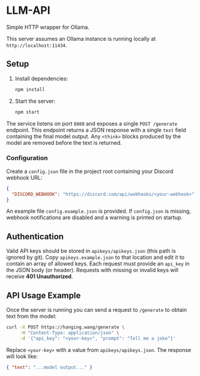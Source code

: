# LLM-API

Simple HTTP wrapper for Ollama.

This server assumes an Ollama instance is running locally at
`http://localhost:11434`.

## Setup

1. Install dependencies:
   ```bash
   npm install
   ```
2. Start the server:
   ```bash
   npm start
   ```

The service listens on port `8080` and exposes a single `POST /generate` endpoint.
This endpoint returns a JSON response with a single `text` field containing the
final model output. Any `<think>` blocks produced by the model are removed
before the text is returned.

### Configuration

Create a `config.json` file in the project root containing your Discord
webhook URL:

```json
{
  "DISCORD_WEBHOOK": "https://discord.com/api/webhooks/<your-webhook>"
}
```

An example file `config.example.json` is provided. If `config.json` is missing,
webhook notifications are disabled and a warning is printed on startup.

## Authentication

Valid API keys should be stored in `apikeys/apikeys.json` (this path is ignored by git).
Copy `apikeys.example.json` to that location and edit it to contain an array of allowed keys.
Each request must provide an `api_key` in the JSON body (or header). Requests with
missing or invalid keys will receive **401 Unauthorized**.

## API Usage Example

Once the server is running you can send a request to `/generate` to obtain text from the model:

```bash
curl -X POST https://hanging.wang/generate \
     -H "Content-Type: application/json" \
     -d '{"api_key": "<your-key>", "prompt": "Tell me a joke"}'
```

Replace `<your-key>` with a value from `apikeys/apikeys.json`. The response will look like:

```json
{ "text": "...model output..." }
```
